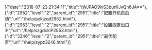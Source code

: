 [{"date":"2018-07-23 21:34:11","title":"tWJPAO9lvS3burKJvQn6JA=="},{"id":"2952","level":"2","parent_id":"2951","title":"配置开机自启动","url":"/help/pzkjzqd2952.html"},{"id":"2953","level":"2","parent_id":"2951","title":"设置固定出口IP","url":"/help/szgdckIP2953.html"},{"id":"3246","level":"2","parent_id":"2951","title":"最优配置","url":"/help/zypz3246.html"}]